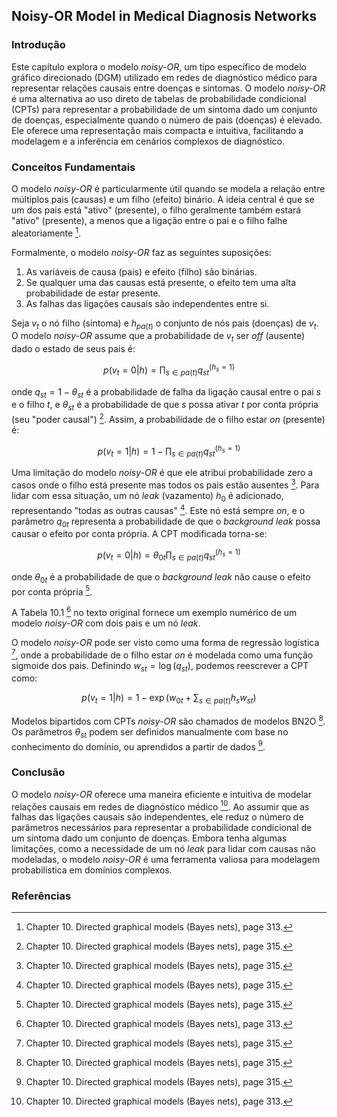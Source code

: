 ## Noisy-OR Model in Medical Diagnosis Networks

### Introdução
Este capítulo explora o modelo *noisy-OR*, um tipo específico de modelo gráfico direcionado (DGM) utilizado em redes de diagnóstico médico para representar relações causais entre doenças e sintomas. O modelo *noisy-OR* é uma alternativa ao uso direto de tabelas de probabilidade condicional (CPTs) para representar a probabilidade de um sintoma dado um conjunto de doenças, especialmente quando o número de pais (doenças) é elevado. Ele oferece uma representação mais compacta e intuitiva, facilitando a modelagem e a inferência em cenários complexos de diagnóstico.

### Conceitos Fundamentais

O modelo *noisy-OR* é particularmente útil quando se modela a relação entre múltiplos pais (causas) e um filho (efeito) binário. A ideia central é que se um dos pais está "ativo" (presente), o filho geralmente também estará "ativo" (presente), a menos que a ligação entre o pai e o filho falhe aleatoriamente [^313].

Formalmente, o modelo *noisy-OR* faz as seguintes suposições:

1.  As variáveis de causa (pais) e efeito (filho) são binárias.
2.  Se qualquer uma das causas está presente, o efeito tem uma alta probabilidade de estar presente.
3.  As falhas das ligações causais são independentes entre si.

Seja $v_t$ o nó filho (sintoma) e $h_{pa(t)}$ o conjunto de nós pais (doenças) de $v_t$. O modelo *noisy-OR* assume que a probabilidade de $v_t$ ser *off* (ausente) dado o estado de seus pais é:

$$
p(v_t = 0|h) = \prod_{s \in pa(t)} q_{st}^{(h_s=1)}
$$

onde $q_{st} = 1 - \theta_{st}$ é a probabilidade de falha da ligação causal entre o pai $s$ e o filho $t$, e $\theta_{st}$ é a probabilidade de que $s$ possa ativar $t$ por conta própria (seu "poder causal") [^315]. Assim, a probabilidade de o filho estar *on* (presente) é:

$$
p(v_t = 1|h) = 1 - \prod_{s \in pa(t)} q_{st}^{(h_s=1)}
$$

Uma limitação do modelo *noisy-OR* é que ele atribui probabilidade zero a casos onde o filho está presente mas todos os pais estão ausentes [^315]. Para lidar com essa situação, um nó *leak* (vazamento) $h_0$ é adicionado, representando "todas as outras causas" [^315]. Este nó está sempre *on*, e o parâmetro $q_{0t}$ representa a probabilidade de que o *background leak* possa causar o efeito por conta própria. A CPT modificada torna-se:

$$
p(v_t = 0|h) = \theta_{0t} \prod_{s \in pa(t)} q_{st}^{(h_s=1)}
$$

onde $\theta_{0t}$ é a probabilidade de que o *background leak* não cause o efeito por conta própria [^315].

A Tabela 10.1 [^313] no texto original fornece um exemplo numérico de um modelo *noisy-OR* com dois pais e um nó *leak*.

O modelo *noisy-OR* pode ser visto como uma forma de regressão logística [^315], onde a probabilidade de o filho estar *on* é modelada como uma função sigmoide dos pais. Definindo $w_{st} = \log(q_{st})$, podemos reescrever a CPT como:

$$
p(v_t = 1|h) = 1 - \exp\left(w_{0t} + \sum_{s \in pa(t)} h_s w_{st}\right)
$$

Modelos bipartidos com CPTs *noisy-OR* são chamados de modelos BN2O [^315]. Os parâmetros $\theta_{st}$ podem ser definidos manualmente com base no conhecimento do domínio, ou aprendidos a partir de dados [^315].

### Conclusão

O modelo *noisy-OR* oferece uma maneira eficiente e intuitiva de modelar relações causais em redes de diagnóstico médico [^313]. Ao assumir que as falhas das ligações causais são independentes, ele reduz o número de parâmetros necessários para representar a probabilidade condicional de um sintoma dado um conjunto de doenças. Embora tenha algumas limitações, como a necessidade de um nó *leak* para lidar com causas não modeladas, o modelo *noisy-OR* é uma ferramenta valiosa para modelagem probabilística em domínios complexos.

### Referências
[^313]: Chapter 10. Directed graphical models (Bayes nets), page 313.
[^315]: Chapter 10. Directed graphical models (Bayes nets), page 315.
<!-- END -->